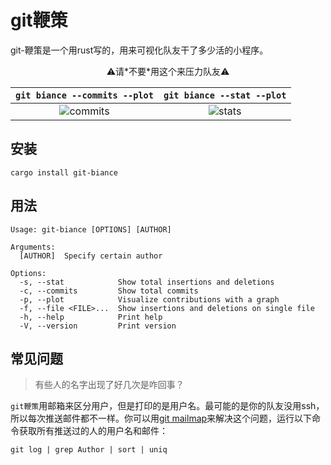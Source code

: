 # git鞭策

git-鞭策是一个用rust写的，用来可视化队友干了多少活的小程序。

<div align="center">⚠️请*不要*用这个来压力队友⚠️</div>

|                                `git biance --commits --plot`                                |                                `git biance --stat --plot`                                 |
| :-----------------------------------------------------------------------------------------: | :---------------------------------------------------------------------------------------: |
| ![commits](https://github.com/user-attachments/assets/6fdcb9cd-44aa-4918-b8dd-6d3a27b850bd) | ![stats](https://github.com/user-attachments/assets/23c69509-fd12-42bc-8b46-9aa9ffe08543) |

## 安装

```shell
cargo install git-biance
```

## 用法

```
Usage: git-biance [OPTIONS] [AUTHOR]

Arguments:
  [AUTHOR]  Specify certain author

Options:
  -s, --stat            Show total insertions and deletions
  -c, --commits         Show total commits
  -p, --plot            Visualize contributions with a graph
  -f, --file <FILE>...  Show insertions and deletions on single file
  -h, --help            Print help
  -V, --version         Print version
```

## 常见问题

> 有些人的名字出现了好几次是咋回事？

`git鞭策`用邮箱来区分用户，但是打印的是用户名。最可能的是你的队友没用ssh，所以每次推送邮件都不一样。你可以用[git mailmap](https://git-scm.com/docs/gitmailmap)来解决这个问题，运行以下命令获取所有推送过的人的用户名和邮件：

```shell
git log | grep Author | sort | uniq
```
